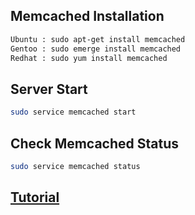 ## Memcached Installation
```sh
Ubuntu : sudo apt-get install memcached
Gentoo : sudo emerge install memcached
Redhat : sudo yum install memcached
```
## Server Start
```sh
sudo service memcached start
```
## Check Memcached Status
```sh
sudo service memcached status
```

## [Tutorial](https://code.tutsplus.com/tutorials/turbocharge-your-website-with-memcached--net-23939)
